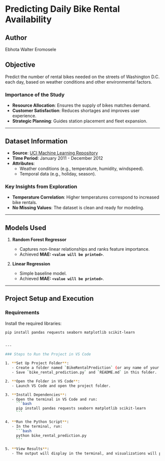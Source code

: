 # Predicting Daily Bike Rental Availability

## Author
Ebhota Walter Eromosele

## Objective
Predict the number of rental bikes needed on the streets of Washington D.C. each day, based on weather conditions and other environmental factors.

### Importance of the Study
- **Resource Allocation**: Ensures the supply of bikes matches demand.
- **Customer Satisfaction**: Reduces shortages and improves user experience.
- **Strategic Planning**: Guides station placement and fleet expansion.

---

## Dataset Information
- **Source**: [UCI Machine Learning Repository](https://archive.ics.uci.edu/ml/machine-learning-databases/00275/)
- **Time Period**: January 2011 - December 2012
- **Attributes**:
  - Weather conditions (e.g., temperature, humidity, windspeed).
  - Temporal data (e.g., holiday, season).

### Key Insights from Exploration
- **Temperature Correlation**: Higher temperatures correspond to increased bike rentals.
- **No Missing Values**: The dataset is clean and ready for modeling.

---

## Models Used
1. **Random Forest Regressor**
   - Captures non-linear relationships and ranks feature importance.
   - Achieved **MAE: `<value will be printed>`**.

2. **Linear Regression**
   - Simple baseline model.
   - Achieved **MAE: `<value will be printed>`**.

---

## Project Setup and Execution

### Requirements
Install the required libraries:
```bash
pip install pandas requests seaborn matplotlib scikit-learn


---

### Steps to Run the Project in VS Code

1. **Set Up Project Folder**:
   - Create a folder named `BikeRentalPrediction` (or any name of your choice).
   - Save `bike_rental_prediction.py` and `README.md` in this folder.

2. **Open the Folder in VS Code**:
   - Launch VS Code and open the project folder.

3. **Install Dependencies**:
   - Open the terminal in VS Code and run:
     ```bash
     pip install pandas requests seaborn matplotlib scikit-learn
     ```

4. **Run the Python Script**:
   - In the terminal, run:
     ```bash
     python bike_rental_prediction.py
     ```

5. **View Results**:
   - The output will display in the terminal, and visualizations will pop up in a new window.




